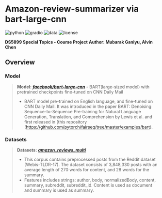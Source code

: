 # Amazon-review-summarizer via bart-large-cnn

![python](https://img.shields.io/badge/Python-3.9.0%2B-blue)
![gradio](https://img.shields.io/badge/Gradio-Gradio%20app-red)
![data](https://img.shields.io/badge/Hugging%20Face-%20Datasets%3A%20Amazon%20Review-yellow)
![license](https://img.shields.io/badge/license-MIT-lightgreen)

**DS5899 Special Topics  - Course Project** 
**Author: Mubarak Ganiyu, Alvin Chen**

## Overview
### Model
> **Model:** **[_facebook/bart-large-cnn_](https://huggingface.co/facebook/bart-large-cnn?text=The+tower+is+324+metres+%281%2C063+ft%29+tall%2C+about+the+same+height+as+an+81-storey+building%2C+and+the+tallest+structure+in+Paris.+Its+base+is+square%2C+measuring+125+metres+%28410+ft%29+on+each+side.+During+its+construction%2C+the+Eiffel+Tower+surpassed+the+Washington+Monument+to+become+the+tallest+man-made+structure+in+the+world%2C+a+title+it+held+for+41+years+until+the+Chrysler+Building+in+New+York+City+was+finished+in+1930.+It+was+the+first+structure+to+reach+a+height+of+300+metres.+Due+to+the+addition+of+a+broadcasting+aerial+at+the+top+of+the+tower+in+1957%2C+it+is+now+taller+than+the+Chrysler+Building+by+5.2+metres+%2817+ft%29.+Excluding+transmitters%2C+the+Eiffel+Tower+is+the+second+tallest+free-standing+structure+in+France+after+the+Millau+Viaduct.)** - BART(large-sized model) with pretrained checkpoints fine-tuned on CNN Daily Mail
> - BART model pre-trained on English language, and fine-tuned on CNN Daily Mail. It was introduced in the paper BART: Denoising Sequence-to-Sequence Pre-training for Natural Language Generation, Translation, and Comprehension by Lewis et al. and first released in [this repository (https://github.com/pytorch/fairseq/tree/master/examples/bart).

### Datasets
> **Datasets:** **[_amazon_reviews_multi_](https://huggingface.co/datasets/amazon_reviews_multi)**
> - This corpus contains preprocessed posts from the Reddit dataset (Webis-TLDR-17). The dataset consists of 3,848,330 posts with an average length of 270 words for content, and 28 words for the summary.
> - Features includes strings: author, body, normalizedBody, content, summary, subreddit, subreddit_id. Content is used as document and summary is used as summary.



